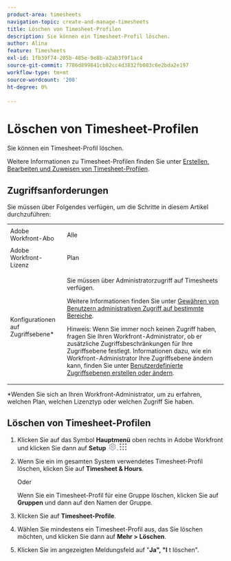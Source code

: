 ```yaml
---
product-area: timesheets
navigation-topic: create-and-manage-timesheets
title: Löschen von Timesheet-Profilen
description: Sie können ein Timesheet-Profil löschen.
author: Alina
feature: Timesheets
exl-id: 1fb39f74-205b-485e-9e8b-a2ab3f9f1ac4
source-git-commit: 7786d899841cb82cc4d3832fb083c6e2bda2e197
workflow-type: tm+mt
source-wordcount: '208'
ht-degree: 0%

---
```


# Löschen von Timesheet-Profilen

Sie können ein Timesheet-Profil löschen.

Weitere Informationen zu Timesheet-Profilen finden Sie unter [Erstellen, Bearbeiten und Zuweisen von Timesheet-Profilen](../../timesheets/create-and-manage-timesheets/create-timesheet-profiles.md).

## Zugriffsanforderungen

Sie müssen über Folgendes verfügen, um die Schritte in diesem Artikel durchzuführen:

<table style="table-layout:auto"> 
 <col> 
 <col> 
 <tbody> 
  <tr> 
   <td role="rowheader">Adobe Workfront-Abo</td> 
   <td> <p>Alle</p> </td> 
  </tr> 
  <tr> 
   <td role="rowheader">Adobe Workfront-Lizenz</td> 
   <td> <p>Plan </p> </td> 
  </tr> 
  <tr> 
   <td role="rowheader">Konfigurationen auf Zugriffsebene*</td> 
   <td> <p>Sie müssen über Administratorzugriff auf Timesheets verfügen. </p> <p>Weitere Informationen finden Sie unter <a href="../../administration-and-setup/add-users/configure-and-grant-access/grant-users-admin-access-certain-areas.md" class="MCXref xref" data-mc-variable-override="">Gewähren von Benutzern administrativen Zugriff auf bestimmte Bereiche</a>.</p>  <p>Hinweis: Wenn Sie immer noch keinen Zugriff haben, fragen Sie Ihren Workfront-Administrator, ob er zusätzliche Zugriffsbeschränkungen für Ihre Zugriffsebene festlegt. Informationen dazu, wie ein Workfront-Administrator Ihre Zugriffsebene ändern kann, finden Sie unter <a href="../../administration-and-setup/add-users/configure-and-grant-access/create-modify-access-levels.md" class="MCXref xref" data-mc-variable-override="">Benutzerdefinierte Zugriffsebenen erstellen oder ändern</a>.</p> </td> 
  </tr> 
 </tbody> 
</table>

&#42;Wenden Sie sich an Ihren Workfront-Administrator, um zu erfahren, welchen Plan, welchen Lizenztyp oder welchen Zugriff Sie haben.

## Löschen von Timesheet-Profilen

1. Klicken Sie auf das Symbol **Hauptmenü** oben rechts in Adobe Workfront und klicken Sie dann auf **Setup** ![](assets/gear-icon-settings.png).![](assets/main-menu-icon.png)

1. Wenn Sie ein im gesamten System verwendetes Timesheet-Profil löschen, klicken Sie auf **Timesheet &amp; Hours**.

   Oder

   Wenn Sie ein Timesheet-Profil für eine Gruppe löschen, klicken Sie auf **Gruppen** und dann auf den Namen der Gruppe.

1. Klicken Sie auf **Timesheet-Profile**.
1. Wählen Sie mindestens ein Timesheet-Profil aus, das Sie löschen möchten, und klicken Sie dann auf **Mehr > Löschen**.
1. Klicken Sie im angezeigten Meldungsfeld auf &quot;**Ja&quot;, &quot;I** t löschen&quot;.
